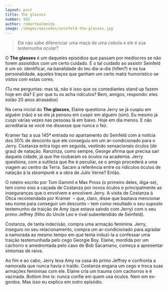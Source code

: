 ```yaml
---
layout: post
title: The glasses
number: 503
author: robertoalmeida
image: /images/episodes/seinfeld-the-glasses.jpg
---
```


> Ele não sabe diferenciar uma maçã de uma cebola e ele é sua testemunha ocular?

O **The glasses** é um daqueles episódios que passam por medíocres se não forem assistidos com um certo cuidado. E o tal cuidado ao assistir Seinfeld é um só: identificar, na banalidade do teu dia-a-dia (hífen?) e na tua personalidade, aqueles traços que ganham um certo matiz humorístico se vistos com estas cores.

(Tu me perguntas: mas tá, não é isso que os comediantes stand up fazem hoje em dia? E por que tu os acha ridículos? Bem, amigos, respondo: eles estão 20 anos atrasados)

Na cena inicial do **The glasses**, Elaine questiona Jerry se já cuspiu em alguém (não) e se ele já pensou em cuspir em alguém (sim). Eu mesmo já cuspi várias vezes nas pessoas lá em baixo. Hoje em dia menos. E não acreditaria se você me dissesse que nunca o fez.

Kramer faz a sua 145ª entrada no apartamento do Seinfeld com a notícia dos 30% de desconto que ele conseguiu em um ar-condicionado para o Jerry. Costanza entra logo em seguida, vestindo sensacionais óculos (de grau) de natação. Ranzinza, como sempre, George afirma que precisa sair daquela cidade, já que lhe roubaram os óculos na academia. Jerry questiona, com a sutileza que lhe é peculiar, se o amigo procederá a uma viagem ao centro da Terra. Sacam a referência entre os ridículos óculos de natação à la *steampunk* e a obra de Julio Verne? Então.

O roteiro escrito por Tom Gammil e Max Pross (o primeiro deles, diga-se), tem como eixo a caçada de Costanza por novos óculos e principalmente as inseguranças que o envolvem e envolvem Jerry. A visita de Costanza à Ótica recomendada por Kramer  – que, claro, disse que bastava mencionar seu nome para conseguir um desconto – tem como resultado o seu suposto testemunho da traição de Amy (que estava saindo com Jerry) com o seu primo Jeffrey (filho do Uncle Leo e rival subentendido de Seinfeld).

Costanza, de tanta indecisão, compra uma armação feminina. Jerry, inseguro no seu relacionamento, compra um ar-condicionado para agradar a namorada ao mesmo tempo em que tenta induzi-la a confessar uma traição testemunhada pelo cego Georgie Boy. Elaine, mordida por um cachorro e amedrontada pelo caso de Bob Sacamano, começa a apresentar sintomas de raiva.

Ao fim e ao cabo, Jerry leva Amy na casa do primo Jeffrey e confronta a namorada que nunca havia o traído. Costanza engana um cego e troca suas armações femininas com ele. Elaine cria um trauma com cachorros e é vacinada. *Bottom line is*: nunca confie em quem usa óculos. Nem em ex-gordos. Mas isso eu explico em outro episódio.